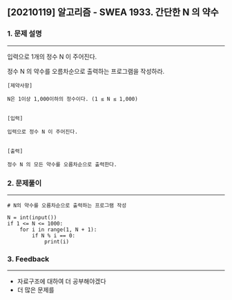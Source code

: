 ## [20210119] 알고리즘 - SWEA 1933. 간단한 N 의 약수

### 1. 문제 설명
---
입력으로 1개의 정수 N 이 주어진다.

정수 N 의 약수를 오름차순으로 출력하는 프로그램을 작성하라.
 
```
[제약사항]

N은 1이상 1,000이하의 정수이다. (1 ≤ N ≤ 1,000)
 

[입력]

입력으로 정수 N 이 주어진다.


[출력]

정수 N 의 모든 약수를 오름차순으로 출력한다.
```


### 2. 문제풀이
---

```
# N의 약수를 오름차순으로 출력하는 프로그램 작성

N = int(input())
if 1 <= N <= 1000:
    for i in range(1, N + 1):
        if N % i == 0:
            print(i)

```

### 3. Feedback
---

- 자료구조에 대하여 더 공부해야겠다
- 더 많은 문제를 
